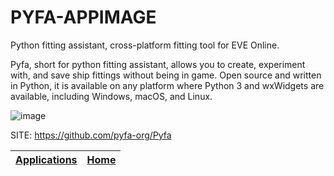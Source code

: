 # PYFA-APPIMAGE
 
 Python fitting assistant, cross-platform fitting tool for EVE Online.

 Pyfa, short for python fitting assistant, allows you to create, experiment with, and save ship fittings without being in game. Open source and written in Python, it is available on any platform where Python 3 and wxWidgets are available, including Windows, macOS, and Linux.

 ![image](https://user-images.githubusercontent.com/275209/66119992-864be080-e5e2-11e9-994a-3a4368c9fad7.png)
 
 SITE: https://github.com/pyfa-org/Pyfa

 | [Applications](https://portable-linux-apps.github.io/apps.html) | [Home](https://portable-linux-apps.github.io)
 | --- | --- |
